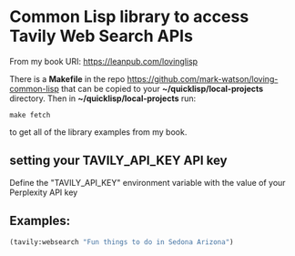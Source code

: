 # Common Lisp library to access Tavily Web Search APIs

From my book URI: https://leanpub.com/lovinglisp

There is a **Makefile** in the repo https://github.com/mark-watson/loving-common-lisp that can be copied
to your **~/quicklisp/local-projects** directory. Then in **~/quicklisp/local-projects** run:

    make fetch

to get all of the library examples from my book.

## setting your TAVILY_API_KEY API key
 
 Define the  "TAVILY_API_KEY" environment variable with the value of your Perplexity API key

## Examples:

```lisp
(tavily:websearch "Fun things to do in Sedona Arizona")
```
